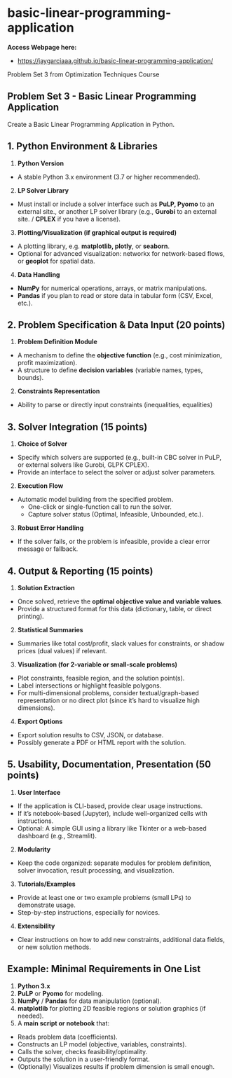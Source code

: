 # basic-linear-programming-application

**Access Webpage here:**
  - https://jaygarciaaa.github.io/basic-linear-programming-application/
  
Problem Set 3 from Optimization Techniques Course

## Problem Set 3 - Basic Linear Programming Application

Create a Basic Linear Programming Application in Python. 

## 1. Python Environment & Libraries

1. **Python Version**
  * A stable Python 3.x environment (3.7 or higher recommended).

2. **LP Solver Library**
  * Must install or include a solver interface such as **PuLP, Pyomo** to an external site., or another LP solver library (e.g., **Gurobi** to an external site. / **CPLEX** if you have a license).


3. **Plotting/Visualization (if graphical output is required)**
  * A plotting library, e.g. **matplotlib, plotly**, or **seaborn**.
  * Optional for advanced visualization: networkx for network-based flows, or **geoplot** for spatial data.

4. **Data Handling**
  * **NumPy** for numerical operations, arrays, or matrix manipulations.
  * **Pandas** if you plan to read or store data in tabular form (CSV, Excel, etc.).

## 2. Problem Specification & Data Input (20 points)

1. **Problem Definition Module**
  * A mechanism to define the **objective function** (e.g., cost minimization, profit maximization).
  * A structure to define **decision variables** (variable names, types, bounds).


2. **Constraints Representation**
  * Ability to parse or directly input constraints (inequalities, equalities)

## 3. Solver Integration (15 points)

1. **Choice of Solver**
  * Specify which solvers are supported (e.g., built-in CBC solver in PuLP, or external solvers like Gurobi, GLPK CPLEX).
  * Provide an interface to select the solver or adjust solver parameters.

2. **Execution Flow**
* Automatic model building from the specified problem.
  * One-click or single-function call to run the solver.
  * Capture solver status (Optimal, Infeasible, Unbounded, etc.).

3. **Robust Error Handling**
  * If the solver fails, or the problem is infeasible, provide a clear error message or fallback.

## 4. Output & Reporting (15 points)

1. **Solution Extraction**
  * Once solved, retrieve the **optimal objective value and variable values**.
  * Provide a structured format for this data (dictionary, table, or direct printing).

2. **Statistical Summaries**
  * Summaries like total cost/profit, slack values for constraints, or shadow prices (dual values) if relevant.

3. **Visualization (for 2-variable or small-scale problems)**
  * Plot constraints, feasible region, and the solution point(s).
  * Label intersections or highlight feasible polygons.
  * For multi-dimensional problems, consider textual/graph-based representation or no direct plot (since it’s hard to visualize high dimensions).

4. **Export Options**
  * Export solution results to CSV, JSON, or database.
  * Possibly generate a PDF or HTML report with the solution.

## 5. Usability, Documentation, Presentation (50 points)
1. **User Interface**
  * If the application is CLI-based, provide clear usage instructions.
  * If it’s notebook-based (Jupyter), include well-organized cells with instructions.
  * Optional: A simple GUI using a library like Tkinter or a web-based dashboard (e.g., Streamlit).

2. **Modularity**
  * Keep the code organized: separate modules for problem definition, solver invocation, result processing, and visualization.

3. **Tutorials/Examples**
  * Provide at least one or two example problems (small LPs) to demonstrate usage.
  * Step-by-step instructions, especially for novices.

4. **Extensibility**
  * Clear instructions on how to add new constraints, additional data fields, or new solution methods.

## Example: Minimal Requirements in One List
1. **Python 3.x**
2. **PuLP** or **Pyomo** for modeling.
3. **NumPy** / **Pandas** for data manipulation (optional).
4. **matplotlib** for plotting 2D feasible regions or solution graphics (if needed).
5. A **main script or notebook** that:
  * Reads problem data (coefficients).
  * Constructs an LP model (objective, variables, constraints).
  * Calls the solver, checks feasibility/optimality.
  * Outputs the solution in a user-friendly format.
  * (Optionally) Visualizes results if problem dimension is small enough.

